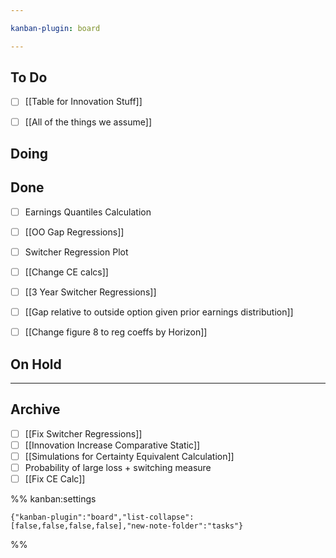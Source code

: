 ```yaml
---

kanban-plugin: board

---
```


## To Do

- [ ] [[Table for Innovation Stuff]]
- [ ] [[All of the things we assume]]


## Doing



## Done

- [ ] Earnings Quantiles Calculation
- [ ] [[OO Gap Regressions]]
- [ ] Switcher Regression Plot
- [ ] [[Change CE calcs]]
- [ ] [[3 Year Switcher Regressions]]
- [ ] [[Gap relative to outside option given prior earnings distribution]]
- [ ] [[Change figure 8 to reg coeffs by Horizon]]


## On Hold



***

## Archive

- [ ] [[Fix Switcher Regressions]]
- [ ] [[Innovation Increase Comparative Static]]
- [ ] [[Simulations for Certainty Equivalent Calculation]]
- [ ] Probability of large loss + switching measure
- [ ] [[Fix CE Calc]]

%% kanban:settings
```
{"kanban-plugin":"board","list-collapse":[false,false,false,false],"new-note-folder":"tasks"}
```
%%
